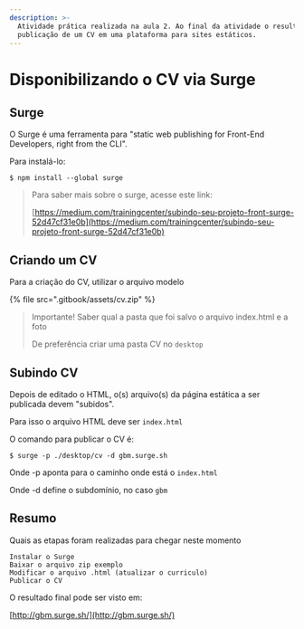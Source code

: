 ```yaml
---
description: >-
  Atividade prática realizada na aula 2. Ao final da atividade o resultado foi a
  publicação de um CV em uma plataforma para sites estáticos.
---
```


# Disponibilizando o CV via Surge

## Surge

O Surge é uma ferramenta para "static web publishing for Front-End Developers, right from the CLI".

Para instalá-lo:

```
$ npm install --global surge
```

> Para saber mais sobre o surge, acesse este link:
>
> ​[https://medium.com/trainingcenter/subindo-seu-projeto-front-surge-52d47cf31e0b](https://medium.com/trainingcenter/subindo-seu-projeto-front-surge-52d47cf31e0b)​

## Criando um CV

Para a criação do CV, utilizar o arquivo modelo

{% file src=".gitbook/assets/cv.zip" %}



> Importante! Saber qual a pasta que foi salvo o arquivo index.html e a foto
>
> De preferência criar uma pasta CV no `desktop`

## Subindo CV

Depois de editado o HTML, o\(s\) arquivo\(s\) da página estática a ser publicada devem "subidos". 

Para isso o arquivo HTML deve ser  `index.html`

O comando para publicar o CV é:

```
$ surge -p ./desktop/cv -d gbm.surge.sh
```

Onde -p aponta para o caminho onde está o `index.html`

Onde -d define o subdomínio, no caso `gbm`

## Resumo

Quais as etapas foram realizadas para chegar neste momento



```
Instalar o Surge
Baixar o arquivo zip exemplo
Modificar o arquivo .html (atualizar o curriculo)
Publicar o CV
```

O resultado final pode ser visto em:

[http://gbm.surge.sh/](http://gbm.surge.sh/)

